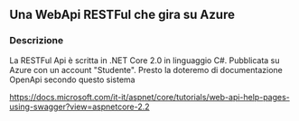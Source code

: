 ## Una WebApi RESTFul che gira su Azure
### Descrizione
La RESTFul Api è scritta in .NET Core 2.0 in linguaggio C#.
Pubblicata su Azure con un account "Studente".
Presto la doteremo di documentazione OpenApi secondo questo sistema

https://docs.microsoft.com/it-it/aspnet/core/tutorials/web-api-help-pages-using-swagger?view=aspnetcore-2.2
